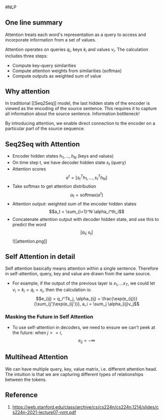 #NLP 
## One line summary
Attention treats each word's representation as a query to access and incorporate information from a set of values.

Attention operates on queries $q_i$, keys $k_i$ and values $v_i$. The calculation includes three steps:
- Compute key-query similarities
- Compute attention weights from similarities (softmax)
- Compute outputs as weighted sum of value

## Why attention
In traditional [[Seq2Seq]] model, the last hidden state of the encoder is viewed as the encoding of the source sentence. This requires it to capture all information about the source sentence. Information bottleneck!

By introducing attention, we enable direct connection to the encoder on a particular part of the source sequence.

## Seq2Seq with Attention
- Encoder hidden states $h_1, ..., h_N$ (keys and values)
- On time step t, we have decoder hidden state $s_t$ (query)
- Attention scores $$e^t = [s_t^Th_1, ..., s_t^Th_N]$$
- Take softmax to get attention distribution $$\alpha_t = \text{softmax}(e^t)$$
- Attention output: weighted sum of the encoder hidden states $$a_t = \sum_{i=1}^N \alpha_i^th_i$$
- Concatenate attention output with decoder hidden state, and use this to predict the word $$[a_t;s_t]$$
![[attention.png]]
## Self Attention in detail
Self attention basically means attention within a single sentence. Therefore in self-attention, query, key and value are drawn from the same source.
- For example, if the output of the previous layer is $x_1, ... x_T$, we could let $v_i = k_i = q_i = x_i$, then the calculation is: $$e_{ij} = q_i^Tk_j, \alpha_{ij} = \frac{\exp(e_{ij})}{\sum_{j'}\exp(e_{ij'})}, a_i = \sum_j \alpha_{ij}v_j$$
### Masking the Future in Self Attention
- To use self-attention in decoders, we need to ensure we can't peek at the future: when $j >= i$, $$e_{ij} = -\infty$$
## Multihead Attention
We can have multiple query, key, value matrix, i.e. different attention head. The intuition is that we are capturing different types of relationships between the tokens.
## Reference
1. https://web.stanford.edu/class/archive/cs/cs224n/cs224n.1214/slides/cs224n-2021-lecture07-nmt.pdf